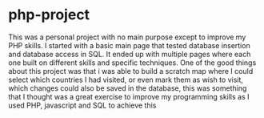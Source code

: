 # php-project
This was a personal project with no main purpose except to improve my PHP skills. I started with a basic main page that tested database insertion and database access in SQL. 
It ended up with multiple pages where each one built on different skills and specific techniques. 
One of the good things about this project was that i was able to build a scratch map where I could select which countries I had visited, or even mark them as wish to visit, 
which changes could also be saved in the database, this was something that I thought was a great exercise to improve my programming skills as I used PHP, 
javascript and SQL to achieve this
